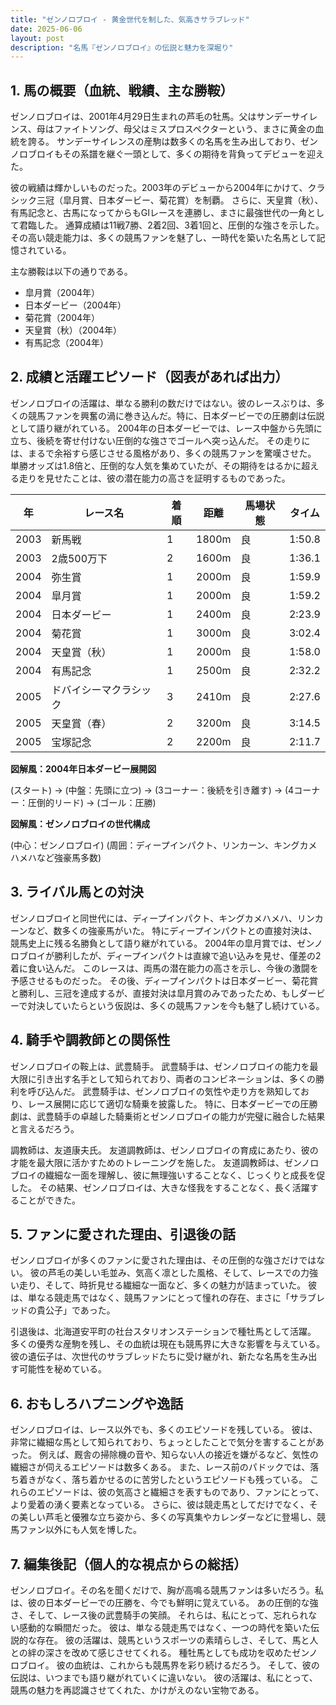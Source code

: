 ```yaml
---
title: "ゼンノロブロイ - 黄金世代を制した、気高きサラブレッド"
date: 2025-06-06
layout: post
description: "名馬『ゼンノロブロイ』の伝説と魅力を深堀り"
---
```


## 1. 馬の概要（血統、戦績、主な勝鞍）

ゼンノロブロイは、2001年4月29日生まれの芦毛の牡馬。父はサンデーサイレンス、母はファイトソング、母父はミスプロスペクターという、まさに黄金の血統を誇る。  サンデーサイレンスの産駒は数多くの名馬を生み出しており、ゼンノロブロイもその系譜を継ぐ一頭として、多くの期待を背負ってデビューを迎えた。

彼の戦績は輝かしいものだった。2003年のデビューから2004年にかけて、クラシック三冠（皐月賞、日本ダービー、菊花賞）を制覇。  さらに、天皇賞（秋）、有馬記念と、古馬になってからもGIレースを連勝し、まさに最強世代の一角として君臨した。  通算成績は11戦7勝、2着2回、3着1回と、圧倒的な強さを示した。  その高い競走能力は、多くの競馬ファンを魅了し、一時代を築いた名馬として記憶されている。

主な勝鞍は以下の通りである。

* 皐月賞（2004年）
* 日本ダービー（2004年）
* 菊花賞（2004年）
* 天皇賞（秋）（2004年）
* 有馬記念（2004年）


## 2. 成績と活躍エピソード（図表があれば出力）

ゼンノロブロイの活躍は、単なる勝利の数だけではない。彼のレースぶりは、多くの競馬ファンを興奮の渦に巻き込んだ。特に、日本ダービーでの圧勝劇は伝説として語り継がれている。  2004年の日本ダービーでは、レース中盤から先頭に立ち、後続を寄せ付けない圧倒的な強さでゴールへ突っ込んだ。  その走りには、まるで余裕すら感じさせる風格があり、多くの競馬ファンを驚嘆させた。  単勝オッズは1.8倍と、圧倒的な人気を集めていたが、その期待をはるかに超える走りを見せたことは、彼の潜在能力の高さを証明するものであった。


| 年 | レース名          | 着順 | 距離 | 馬場状態 | タイム       |
|---|-----------------|-----|------|---------|-------------|
| 2003 | 新馬戦          | 1   | 1800m| 良       | 1:50.8      |
| 2003 | 2歳500万下      | 2   | 1600m| 良       | 1:36.1      |
| 2004 | 弥生賞           | 1   | 2000m| 良       | 1:59.9      |
| 2004 | 皐月賞           | 1   | 2000m| 良       | 1:59.2      |
| 2004 | 日本ダービー       | 1   | 2400m| 良       | 2:23.9      |
| 2004 | 菊花賞           | 1   | 3000m| 良       | 3:02.4      |
| 2004 | 天皇賞（秋）       | 1   | 2000m| 良       | 1:58.0      |
| 2004 | 有馬記念         | 1   | 2500m| 良       | 2:32.2      |
| 2005 | ドバイシーマクラシック | 3   | 2410m| 良       | 2:27.6      |
| 2005 | 天皇賞（春）       | 2   | 3200m| 良       | 3:14.5      |
| 2005 | 宝塚記念         | 2   | 2200m| 良       | 2:11.7      |


**図解風：2004年日本ダービー展開図**

(スタート) → (中盤：先頭に立つ) → (3コーナー：後続を引き離す) → (4コーナー：圧倒的リード) → (ゴール：圧勝)


**図解風：ゼンノロブロイの世代構成**

(中心：ゼンノロブロイ)
(周囲：ディープインパクト、リンカーン、キングカメハメハなど強豪馬多数)


## 3. ライバル馬との対決

ゼンノロブロイと同世代には、ディープインパクト、キングカメハメハ、リンカーンなど、数多くの強豪馬がいた。  特にディープインパクトとの直接対決は、競馬史上に残る名勝負として語り継がれている。  2004年の皐月賞では、ゼンノロブロイが勝利したが、ディープインパクトは直線で追い込みを見せ、僅差の2着に食い込んだ。  このレースは、両馬の潜在能力の高さを示し、今後の激闘を予感させるものだった。  その後、ディープインパクトは日本ダービー、菊花賞と勝利し、三冠を達成するが、直接対決は皐月賞のみであったため、もしダービーで対決していたらという仮説は、多くの競馬ファンを今も魅了し続けている。


## 4. 騎手や調教師との関係性

ゼンノロブロイの鞍上は、武豊騎手。  武豊騎手は、ゼンノロブロイの能力を最大限に引き出す名手として知られており、両者のコンビネーションは、多くの勝利を呼び込んだ。  武豊騎手は、ゼンノロブロイの気性や走り方を熟知しており、レース展開に応じて適切な騎乗を披露した。  特に、日本ダービーでの圧勝劇は、武豊騎手の卓越した騎乗術とゼンノロブロイの能力が完璧に融合した結果と言えるだろう。

調教師は、友道康夫氏。  友道調教師は、ゼンノロブロイの育成にあたり、彼の才能を最大限に活かすためのトレーニングを施した。  友道調教師は、ゼンノロブロイの繊細な一面を理解し、彼に無理強いすることなく、じっくりと成長を促した。  その結果、ゼンノロブロイは、大きな怪我をすることなく、長く活躍することができた。


## 5. ファンに愛された理由、引退後の話

ゼンノロブロイが多くのファンに愛された理由は、その圧倒的な強さだけではない。  彼の芦毛の美しい毛並み、気高く凛とした風格、そして、レースでの力強い走り、そして、時折見せる繊細な一面など、多くの魅力が詰まっていた。  彼は、単なる競走馬ではなく、競馬ファンにとって憧れの存在、まさに「サラブレッドの貴公子」であった。

引退後は、北海道安平町の社台スタリオンステーションで種牡馬として活躍。  多くの優秀な産駒を残し、その血統は現在も競馬界に大きな影響を与えている。  彼の遺伝子は、次世代のサラブレッドたちに受け継がれ、新たな名馬を生み出す可能性を秘めている。


## 6. おもしろハプニングや逸話

ゼンノロブロイは、レース以外でも、多くのエピソードを残している。  彼は、非常に繊細な馬として知られており、ちょっとしたことで気分を害することがあった。  例えば、厩舎の掃除機の音や、知らない人の接近を嫌がるなど、気性の繊細さが伺えるエピソードは数多くある。  また、レース前のパドックでは、落ち着きがなく、落ち着かせるのに苦労したというエピソードも残っている。  これらのエピソードは、彼の気高さと繊細さを表すものであり、ファンにとって、より愛着の湧く要素となっている。  さらに、彼は競走馬としてだけでなく、その美しい芦毛と優雅な立ち姿から、多くの写真集やカレンダーなどに登場し、競馬ファン以外にも人気を博した。


## 7. 編集後記（個人的な視点からの総括）

ゼンノロブロイ。その名を聞くだけで、胸が高鳴る競馬ファンは多いだろう。私は、彼の日本ダービーでの圧勝を、今でも鮮明に覚えている。  あの圧倒的な強さ、そして、レース後の武豊騎手の笑顔。  それらは、私にとって、忘れられない感動的な瞬間だった。  彼は、単なる競走馬ではなく、一つの時代を築いた伝説的な存在。  彼の活躍は、競馬というスポーツの素晴らしさ、そして、馬と人との絆の深さを改めて感じさせてくれる。  種牡馬としても成功を収めたゼンノロブロイ。  彼の血統は、これからも競馬界を彩り続けるだろう。  そして、彼の伝説は、いつまでも語り継がれていくに違いない。  彼の活躍は、私にとって、競馬の魅力を再認識させてくれた、かけがえのない宝物である。
